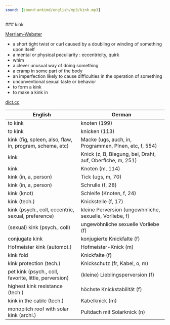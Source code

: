 ```yaml
---
sound: [sound:ankimd/english/mp3/kink.mp3]
---
```


\### kink

[Merriam-Webster](https://www.merriam-webster.com/dictionary/kink)

- a short tight twist or curl caused by a doubling or winding of something upon itself
- a mental or physical peculiarity : eccentricity, quirk
- whim
- a clever unusual way of doing something
- a cramp in some part of the body
- an imperfection likely to cause difficulties in the operation of something
- unconventional sexual taste or behavior
- to form a kink
- to make a kink in

[dict.cc](https://www.dict.cc/kink)

| English        | German       |
| -------------- | ------------ |
| to kink | knoten (199) |
| to kink | knicken (113) |
| kink (fig, spleen, also, flaw, in, program, scheme, etc) | Macke (ugs, auch, in, Programmen, Plnen, etc, f, 554) |
| kink | Knick (z, B, Biegung, bei, Draht, auf, Oberflche, m, 251) |
| kink | Knoten (m, 114) |
| kink (in, a, person) | Tick (ugs, m, 70) |
| kink (in, a, person) | Schrulle (f, 28) |
| kink (knot) | Schleife (Knoten, f, 24) |
| kink (tech.) | Knickstelle (f, 17) |
| kink (psych., coll, eccentric, sexual, preference) | kleine Perversion (ungewhnliche, sexuelle, Vorliebe, f) |
| (sexual) kink (psych., coll) | ungewöhnliche sexuelle Vorliebe (f) |
| conjugate kink | konjugierte Knickfalte (f) |
| Hofmeister kink (automot.) | Hofmeister-Knick (m) |
| kink fold | Knickfalte (f) |
| kink protection (tech.) | Knickschutz (fr, Kabel, o, m) |
| pet kink (psych., coll, favorite, little, perversion) | (kleine) Lieblingsperversion (f) |
| highest kink resistance (tech.) | höchste Knickstabilität (f) |
| kink in the cable (tech.) | Kabelknick (m) |
| monopitch roof with solar kink (archi.) | Pultdach mit Solarknick (n) |
